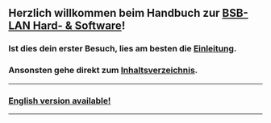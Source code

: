   
## Herzlich willkommen beim Handbuch zur [BSB-LAN Hard- & Software](https://github.com/fredlcore/BSB-LAN)!
         
### Ist dies dein erster Besuch, lies am besten die [Einleitung](index2.md).   
  
### Ansonsten gehe direkt zum [Inhaltsverzeichnis](inhaltsverzeichnis.md).   

---  
  
### [English version available!](https://1coderookie.github.io/BSB-LPB-LAN_EN)  
    
---  
